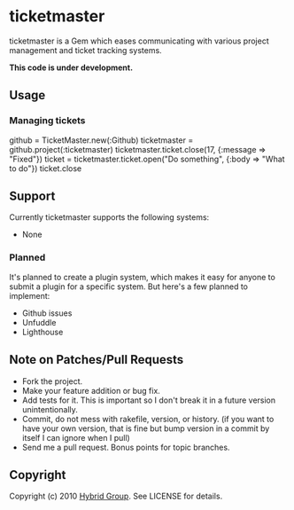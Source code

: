 # ticketmaster

ticketmaster is a Gem which eases communicating with various project management and ticket tracking systems.

**This code is under development.**

## Usage

### Managing tickets

github = TicketMaster.new(:Github)
ticketmaster = github.project(:ticketmaster)
ticketmaster.ticket.close(17, {:message => "Fixed"})
ticket = ticketmaster.ticket.open("Do something", {:body => "What to do"})
ticket.close

## Support

Currently ticketmaster supports the following systems:

* None

### Planned

It's planned to create a plugin system, which makes it easy for anyone to submit a plugin for a specific system. But here's a few planned to implement:

* Github issues
* Unfuddle
* Lighthouse

## Note on Patches/Pull Requests
 
* Fork the project.
* Make your feature addition or bug fix.
* Add tests for it. This is important so I don't break it in a
  future version unintentionally.
* Commit, do not mess with rakefile, version, or history.
  (if you want to have your own version, that is fine but bump version in a commit by itself I can ignore when I pull)
* Send me a pull request. Bonus points for topic branches.

## Copyright

Copyright (c) 2010 [Hybrid Group](http://hybridgroup.com). See LICENSE for details.
